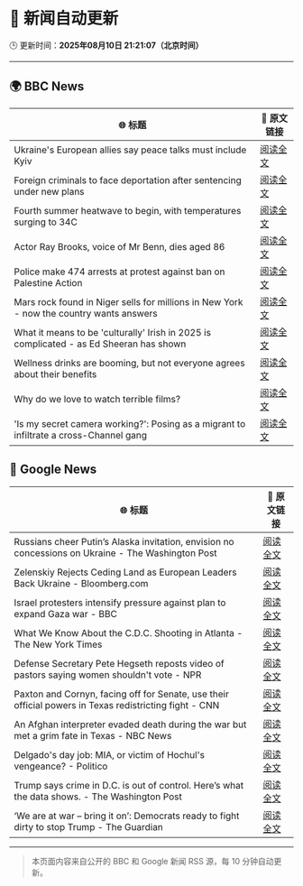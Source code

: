 # 🧠 新闻自动更新

🕒 更新时间：**2025年08月10日 21:21:07（北京时间）**

---

## 🌍 BBC News

| 🌐 标题 | 🔗 原文链接 |
|--------|-------------|
| Ukraine's European allies say peace talks must include Kyiv | [阅读全文](https://www.bbc.com/news/articles/c0e9py7e28xo?at_medium=RSS&at_campaign=rss) |
| Foreign criminals to face deportation after sentencing under new plans | [阅读全文](https://www.bbc.com/news/articles/cn72dknzepjo?at_medium=RSS&at_campaign=rss) |
| Fourth summer heatwave to begin, with temperatures surging to 34C | [阅读全文](https://www.bbc.com/weather/articles/czjm4zl20wzo?at_medium=RSS&at_campaign=rss) |
| Actor Ray Brooks, voice of Mr Benn, dies aged 86 | [阅读全文](https://www.bbc.com/news/articles/cp899lyj2m3o?at_medium=RSS&at_campaign=rss) |
| Police make 474 arrests at protest against ban on Palestine Action | [阅读全文](https://www.bbc.com/news/articles/c8de6rq37v5o?at_medium=RSS&at_campaign=rss) |
| Mars rock found in Niger sells for millions in New York - now the country wants answers | [阅读全文](https://www.bbc.com/news/articles/cly3q635n4no?at_medium=RSS&at_campaign=rss) |
| What it means to be 'culturally' Irish in 2025 is complicated - as Ed Sheeran has shown | [阅读全文](https://www.bbc.com/news/articles/cgln9y13x3yo?at_medium=RSS&at_campaign=rss) |
| Wellness drinks are booming, but not everyone agrees about their benefits | [阅读全文](https://www.bbc.com/news/articles/c4gdw0y4q7wo?at_medium=RSS&at_campaign=rss) |
| Why do we love to watch terrible films? | [阅读全文](https://www.bbc.com/news/articles/cy40e08k1p0o?at_medium=RSS&at_campaign=rss) |
| 'Is my secret camera working?': Posing as a migrant to infiltrate a cross-Channel gang | [阅读全文](https://www.bbc.com/news/articles/c04r5y5xv11o?at_medium=RSS&at_campaign=rss) |

## 📰 Google News

| 🌐 标题 | 🔗 原文链接 |
|--------|-------------|
| Russians cheer Putin’s Alaska invitation, envision no concessions on Ukraine - The Washington Post | [阅读全文](https://news.google.com/rss/articles/CBMiigFBVV95cUxNSXV5TzdLUnMzRXAtRjA5Z1NQRVhxbUdQVXNxQmVnX09fcS1sWDNOMDkyUF81NmJhWmlfYTh0SHVWaEg0dkJpVVlSblE5TXM4MGdDelVIUndzRm9yeXhKUjJDMmpkMTRtc3NqVXRzcnVaeUdRTmZ1Z3dzU2ZWNUlOUnZ6MEFMYlN5QVE?oc=5) |
| Zelenskiy Rejects Ceding Land as European Leaders Back Ukraine - Bloomberg.com | [阅读全文](https://news.google.com/rss/articles/CBMisgFBVV95cUxNQWU1WnBvM3FySFlwZ0FHSDQzVDNNX1hjUWNJYjdwdzlLRk1LbFQ0bDk5XzhUanlXekJhQnd2YWlxa3FyVC1rb1Y2NUNRZnU0dU5XVExpQU5JakVQQUt2Zk9LUVRQaDFXejZsOU9iaDJPMHU4cDdGQ2NCZG5SWURCWE44aWJZemN2RG9UUG02NDlqMUlsQ3VXRy1ySkpxZFE5VnpVTTNjZ09Gbl8yN2M2SDJn?oc=5) |
| Israel protesters intensify pressure against plan to expand Gaza war - BBC | [阅读全文](https://news.google.com/rss/articles/CBMiWkFVX3lxTE9zTTg2ckctb0puUGJNMElSZ09FWlRMZ255QUhJTzNCNWVLNnBRNHpfaS1wSDEwYjFLRmw3eGhrR1BjT3JNMEIyajJ5dTlsdGZaaGZSWl9LaUQxdw?oc=5) |
| What We Know About the C.D.C. Shooting in Atlanta - The New York Times | [阅读全文](https://news.google.com/rss/articles/CBMicEFVX3lxTE9SZUF6N0REanFuQU05eE1Yakl3eEN3bmRWbU5GWW45ZVlzVlBEQzVKcC1xT3ZQNDI1S0hUNERPQkM3RjNMSDd2a2lBeUozOTFOWlBmNm82S0h3QmtfaU5mLV9UWDV1S3V1Mi1NamtsNi0?oc=5) |
| Defense Secretary Pete Hegseth reposts video of pastors saying women shouldn't vote - NPR | [阅读全文](https://news.google.com/rss/articles/CBMigAFBVV95cUxOTzJnSm9JQWt2QWpldEN0NnVyQWctNGJxRzIxOGVRRnpWNzJqYmJqMmdIcVFfOWM5QWotaXBSOFRrZzgxdmNHZnkxSVlXNXFPNkpCV09aYWNUamVFM2NMLVV5a0lEem1pZ3ZaRHRUblNmM2oxRlMzZnRkOFAyV2hWYw?oc=5) |
| Paxton and Cornyn, facing off for Senate, use their official powers in Texas redistricting fight - CNN | [阅读全文](https://news.google.com/rss/articles/CBMihgFBVV95cUxPWUNwRFJ6YldDcWZtN0hSb1ZPSnBBZV9QNy1Hc1NuWm45UzlHeFhPaGxUQjBzZ25YZmJmdElzNU5lUVNiSDM4d1V2QkJveDBtV0JwM3o3Z0hoRlFtSTZQYTZ6U2V0UzVEdERLUnE5TjcyUzU0UjFPVkprMzhHaE5FMGlCMUM0UdIBiwFBVV95cUxPSDlBelVMdFkwNVdEVGRnaE5GQVppSFBCMVNDSEtETWk5QWFDNXQ3UjN0dlQ3RU1GT0g4WGZTN0E4OUxLYVN2X0w2YlE1RlJzWVVaaEYtZlR4bERfR2pBYnM3TEt1a2Q1RG9fRnJ2amhpT0ctdjZ0S0N2LUVla1RHeExDWm9OY0xEcGJZ?oc=5) |
| An Afghan interpreter evaded death during the war but met a grim fate in Texas - NBC News | [阅读全文](https://news.google.com/rss/articles/CBMipgFBVV95cUxOT3JjUHN1S3ZtaTBndlQxd25HdjE0M1JVMFJ1N0lYdmdzZmRSNVFXcDhEMDVCcEtYdkFQc0R0dGdaTjAydmhuenM5aTFPdlAzcVRCZGp4WUd5Q2FfTERaWEZEc2dkelpYc3lDUG5GbWRoTVBaUkdXMUJrNXRGRFpPd2hGTGFJRGhIMHY4TFZxQ0dQc3VjUXdMRkdob2NVSUhUMjk0Y2lR0gFWQVVfeXFMUGVRdzFaMEZ6RHZINVhNaVAyUllZdG9KQlhWaDJwWmVLR2VHc0JsZHpfQW5wZlpKeUp3TEp4NzEwVDM4RVRZdzVWSC1mSWlMcE43R210ekE?oc=5) |
| Delgado's day job: MIA, or victim of Hochul's vengeance? - Politico | [阅读全文](https://news.google.com/rss/articles/CBMiowFBVV95cUxOMElWSHVMOFl4SExnNTJEZnNuejYxWVNQaHk3Z0UwelUxT29lYTZ5YXhtRl9GOERkWVc4cVZnOGRYY0JTSnRaVnpOdDZSbUdpWk5yNkV3c0NLQkF0WFRlM1RwMDRCWkZaR29Vd05KeFM5c2VPR2xoZEhBQVNLeDhtZkxfb24zVE5LTTVaV1BDMHUwT1Etb2piNWJ1cTJYVGh3ajJz?oc=5) |
| Trump says crime in D.C. is out of control. Here’s what the data shows. - The Washington Post | [阅读全文](https://news.google.com/rss/articles/CBMijgFBVV95cUxQTEdfU01OdkRTRDJfOVMzUUtEYmdGN0NMakM0Mlo4VFFKOUp5MUNycWRvdTJEVVdseTZ1anNBamw4ZkE0SnRXLUtlNnpzMVpsZkVJbjVEMkluTW00cEdlRVpxejBKQkxpSVItNURkU0M2VWJXM1F2ZEFGcFJLc1JTQjlaWk16ckJCWWRZTHNn?oc=5) |
| ‘We are at war – bring it on’: Democrats ready to fight dirty to stop Trump - The Guardian | [阅读全文](https://news.google.com/rss/articles/CBMijwFBVV95cUxOVmhWQ2kzNVFkV2ZEaEFtQlFlY295ODQweEtkc3BMY2hNSWFKcWRuVmJzd3BMd0JRVnN4YlA5VFNkZjh2TDhnRU0tb1k5NGU1ejdyZVhUMnE5OUk4Vl8yV3FIVHVUNlNQVGQ5MHEyVWZxNUJ0Y2N0V21JWXItaHFjT2lReTAzakd6dm50TTNwcw?oc=5) |

---
> 本页面内容来自公开的 BBC 和 Google 新闻 RSS 源，每 10 分钟自动更新。
